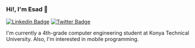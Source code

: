 ### Hi!, I'm Esad 👋

[![Linkedin Badge](https://img.shields.io/badge/Muhammed%20Esad%20C%C3%B6mert-0077B5?style=for-the-badge&logo=linkedin&logoColor=white)](https://www.linkedin.com/in/muhammed-esad-c%C3%B6mert-3358281b5/ "Connect on Linkedin")
[![Twitter Badge](https://img.shields.io/badge/ComertEsad-1DA1F2?style=for-the-badge&logo=twitter&logoColor=white)](https://twitter.com/intent/follow?screen_name=comertesad "Follow on Twitter")

I'm currently a 4th-grade computer engineering student at Konya Technical University. Also, I'm interested in mobile programming.



<!--
**esadcmrt/esadcmrt** is a ✨ _special_ ✨ repository because its `README.md` (this file) appears on your GitHub profile.

Here are some ideas to get you started:

- 🔭 I’m currently working on ...
- 🌱 I’m currently learning ...
- 👯 I’m looking to collaborate on ...
- 🤔 I’m looking for help with ...
- 💬 Ask me about ...
- 📫 How to reach me: ...
- 😄 Pronouns: ...
- ⚡ Fun fact: ...
-->
